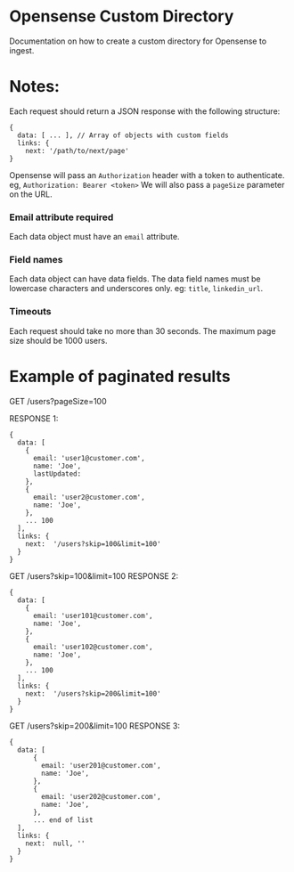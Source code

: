# Opensense Custom Directory
Documentation on how to create a custom directory for Opensense to ingest.  

# Notes:
Each request should return a JSON response with the following structure:
```
{
  data: [ ... ], // Array of objects with custom fields
  links: {
    next: '/path/to/next/page'
}
```
Opensense will pass an `Authorization` header with a token to authenticate. eg, `Authorization: Bearer <token>`
We will also pass a `pageSize` parameter on the URL.

### Email attribute required
Each data object must have an `email` attribute.

### Field names
Each data object can have data fields.  The data field names must be lowercase characters and underscores only.  eg: `title`, `linkedin_url`.

### Timeouts
Each request should take no more than 30 seconds.  The maximum page size should be 1000 users.


# Example of paginated results
GET /users?pageSize=100

RESPONSE 1:
```
{
  data: [ 
    {
      email: 'user1@customer.com',
      name: 'Joe',
      lastUpdated:
    }, 
    {
      email: 'user2@customer.com',
      name: 'Joe',
    }, 
    ... 100 
  ],
  links: {
    next:  '/users?skip=100&limit=100'
  }
}
```


GET /users?skip=100&limit=100
RESPONSE 2:

```
{
  data: [ 
    {
      email: 'user101@customer.com',
      name: 'Joe',
    }, 
    {
      email: 'user102@customer.com',
      name: 'Joe',
    }, 
    ... 100 
  ],
  links: {
    next:  '/users?skip=200&limit=100'
  }
}
```


GET /users?skip=200&limit=100
RESPONSE 3:
```
{
  data: [ 
      {
        email: 'user201@customer.com',
        name: 'Joe',
      }, 
      {
        email: 'user202@customer.com',
        name: 'Joe',
      }, 
      ... end of list
  ],
  links: {
    next:  null, ''
  }
}
```
